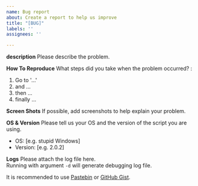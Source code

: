 ```yaml
---
name: Bug report
about: Create a report to help us improve
title: "[BUG]"
labels: ''
assignees: ''

---
```


**description**
Please describe the problem.

**How To Reproduce**
What steps did you take when the problem occurred? :
1. Go to '...'
2. and ...
3. then ...
4. finally ...

**Screen Shots**
If possible, add screenshots to help explain your problem.

**OS & Version**
Please tell us your OS and the version of the script you are using.
 - OS: [e.g. stupid Windows]
 - Version: [e.g. 2.0.2]

**Logs**
Please attach the log file here.  
Running with argument `-d` will generate debugging log file.  

It is recommended to use [Pastebin](https://pastebin.com/) or [GitHub Gist](https://gist.github.com/).  